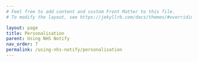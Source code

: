 ```yaml
---
# Feel free to add content and custom Front Matter to this file.
# To modify the layout, see https://jekyllrb.com/docs/themes/#overriding-theme-defaults

layout: page
title: Personalisation
parent: Using NHS Notify
nav_order: 7
permalink: /using-nhs-notify/personalisation
---
```

